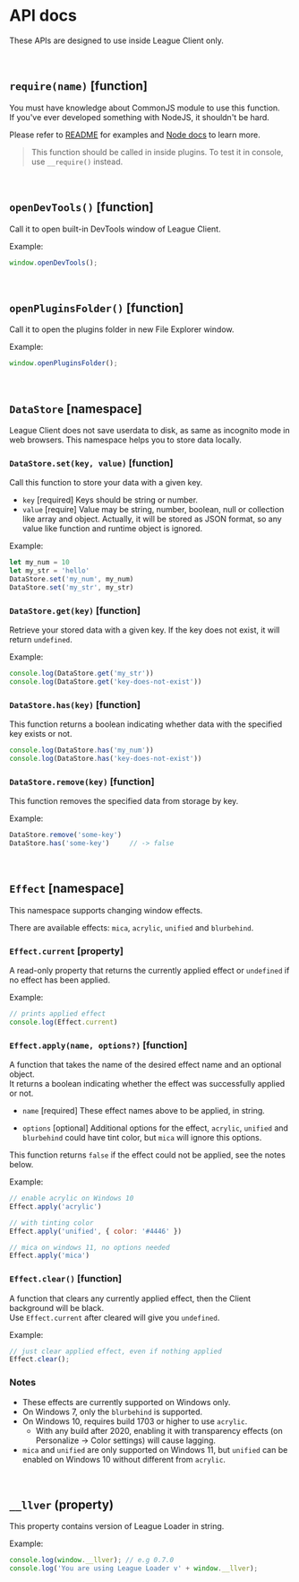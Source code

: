 # API docs

These APIs are designed to use inside League Client only.

<br>

## `require(name)` [function]

You must have knowledge about CommonJS module to use this function.<br>
If you've ever developed something with NodeJS, it shouldn't be hard.

Please refer to [README](./README.md) for examples and [Node docs](https://nodejs.org/api/modules.html) to learn more.

> This function should be called in inside plugins. To test it in console, use `__require()` instead.

<br>

## `openDevTools()` [function]

Call it to open built-in DevTools window of League Client.

Example:
```js
window.openDevTools();
```

<br>

## `openPluginsFolder()` [function]

Call it to open the plugins folder in new File Explorer window.

Example:
```js
window.openPluginsFolder();
```

<br>

## `DataStore` [namespace]

League Client does not save userdata to disk, as same as incognito mode in web browsers. This namespace helps you to store data locally.

### `DataStore.set(key, value)` [function]

Call this function to store your data with a given key.
- `key` [required] Keys should be string or number.
- `value` [require] Value may be string, number, boolean, null or collection like array and object. Actually, it will be stored as JSON format, so any value like function and runtime object is ignored.

Example:
```js
let my_num = 10
let my_str = 'hello'
DataStore.set('my_num', my_num)
DataStore.set('my_str', my_str)
```

### `DataStore.get(key)` [function]

Retrieve your stored data with a given key. If the key does not exist, it will return `undefined`.

Example:
```js
console.log(DataStore.get('my_str'))
console.log(DataStore.get('key-does-not-exist'))
```

### `DataStore.has(key)` [function]

This function returns a boolean indicating whether data with the specified key exists or not.

```js
console.log(DataStore.has('my_num'))
console.log(DataStore.has('key-does-not-exist'))
```

### `DataStore.remove(key)` [function]

This function removes the specified data from storage by key.

Example:
```js
DataStore.remove('some-key')
DataStore.has('some-key')     // -> false
```

<br>

## `Effect` [namespace]

This namespace supports changing window effects.<br>

There are available effects: `mica`, `acrylic`, `unified` and `blurbehind`.

### `Effect.current` [property]

A read-only property that returns the currently applied effect or `undefined` if no effect has been applied.

Example:
```js
// prints applied effect
console.log(Effect.current)
```

### `Effect.apply(name, options?)` [function]

A function that takes the name of the desired effect name and an optional object.<br>
It returns a boolean indicating whether the effect was successfully applied or not.

- `name` [required] These effect names above to be applied, in string.

- `options` [optional] Additional options for the effect, `acrylic`, `unified` and `blurbehind` could have tint color, but `mica` will ignore this options.

This function returns `false` if the effect could not be applied, see the notes below.

Example:
```js
// enable acrylic on Windows 10
Effect.apply('acrylic')

// with tinting color
Effect.apply('unified', { color: '#4446' })

// mica on windows 11, no options needed
Effect.apply('mica')
```

### `Effect.clear()` [function]

A function that clears any currently applied effect, then the Client background will be black.<br>
Use `Effect.current` after cleared will give you `undefined`.

Example:
```js
// just clear applied effect, even if nothing applied
Effect.clear();
```

### Notes
- These effects are currently supported on Windows only.
- On Windows 7, only the `blurbehind` is supported.
- On Windows 10, requires build 1703 or higher to use `acrylic`.
  - With any build after 2020, enabling it with transparency effects (on Personalize -> Color settings) will cause lagging.
- `mica` and `unified` are only supported on Windows 11, but `unified` can be enabled on Windows 10 without different from `acrylic`. 

<br>

## `__llver` (property)

This property contains version of League Loader in string.

Example:
```js
console.log(window.__llver); // e.g 0.7.0
console.log('You are using League Loader v' + window.__llver);
```

